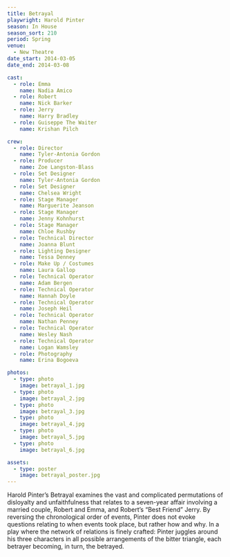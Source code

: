 ```yaml
---
title: Betrayal
playwright: Harold Pinter
season: In House
season_sort: 210
period: Spring
venue:
  - New Theatre
date_start: 2014-03-05
date_end: 2014-03-08

cast:
  - role: Emma
    name: Nadia Amico
  - role: Robert
    name: Nick Barker
  - role: Jerry
    name: Harry Bradley
  - role: Guiseppe The Waiter
    name: Krishan Pilch

crew:
  - role: Director
    name: Tyler-Antonia Gordon
  - role: Producer
    name: Zoe Langston-Blass
  - role: Set Designer
    name: Tyler-Antonia Gordon
  - role: Set Designer
    name: Chelsea Wright
  - role: Stage Manager
    name: Marguerite Jeanson
  - role: Stage Manager
    name: Jenny Kohnhurst
  - role: Stage Manager
    name: Chloe Rushby
  - role: Technical Director
    name: Joanna Blunt
  - role: Lighting Designer
    name: Tessa Denney
  - role: Make Up / Costumes
    name: Laura Gallop
  - role: Technical Operator
    name: Adam Bergen
  - role: Technical Operator
    name: Hannah Doyle
  - role: Technical Operator
    name: Joseph Heil
  - role: Technical Operator
    name: Nathan Penney
  - role: Technical Operator
    name: Wesley Nash
  - role: Technical Operator
    name: Logan Wamsley
  - role: Photography
    name: Erina Bogoeva

photos:
  - type: photo
    image: betrayal_1.jpg
  - type: photo
    image: betrayal_2.jpg
  - type: photo
    image: betrayal_3.jpg
  - type: photo
    image: betrayal_4.jpg
  - type: photo
    image: betrayal_5.jpg
  - type: photo
    image: betrayal_6.jpg

assets:
  - type: poster
    image: betrayal_poster.jpg
---
```


Harold Pinter’s Betrayal examines the vast and complicated permutations of disloyalty and unfaithfulness that relates to a seven-year affair involving a married couple, Robert and Emma, and Robert’s “Best Friend” Jerry. By reversing the chronological order of events, Pinter does not evoke questions relating to when events took place, but rather how and why. In a play where the network of relations is finely crafted: Pinter juggles around his three characters in all possible arrangements of the bitter triangle, each betrayer becoming, in turn, the betrayed.
